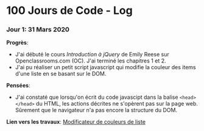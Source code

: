 # 100 Jours de Code - Log

### Jour 1: 31 Mars 2020

**Progrès**:
* J'ai débuté le cours *Introduction à jQuery* de Emily Reese sur Openclassrooms.com (OC). J'ai terminé les chapitres 1 et 2.
* J'ai pu réaliser un petit script javascript qui modifie la couleur des items d'une liste en se basant sur le DOM.

**Pensées**:

* J'ai constaté que lorsqu'on écrit du code javascipt dans la balise `<head></head>` du HTML, les actions décrites ne s'opèrent pas sur la page web. Sûrement que le navigateur n'a pas encore la structure du DOM.

**Lien vers les travaux**: [Modificateur de couleurs de liste](day001/index.html)
